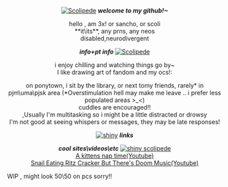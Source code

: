 
<p align=center> <a href="https://files.catbox.moe/gq7ox9.png"><img src="https://files.catbox.moe/i4fsmq.png" alt=" Scolipede"></a> <b> <i> welcome to my github!~ </i> </b></p> <p align=center>
hello , am 3x! or sancho, or scoli <br> **it\its**, any prns, any neos <br> disabled,neurodivergent <br> </p>
 </div>
 <p align=center> <b> <i> info+pt info </i> </b> <a href="https://files.catbox.moe/i4fsmq.png"><img src="https://files.catbox.moe/o9iuz2.png"alt="Scolipede"></a> </p>
<p align=center> i enjoy chilling and watching things go by~
 <br> I like drawing art of fandom and my ocs!:<br>
<p align=center> on ponytown, i sit by the library, or next tomy friends, rarely* in pjm\uma\pjsk area (*Overstimulation hell may make me leave .. i prefer less populated areas >_<)
 <br> cuddles are encouraged!!
 <br> ,Usually I'm multitasking so i might be a little distracted or drowsy 
 <br> I'm not good at seeing whispers or messages, they may be late responses!</p>

 <p align=center> <a href="https://files.catbox.moe/o9iuz2.png"><img src="https://files.catbox.moe/gq7ox9.png"alt=shiny scolipede></a> <b> <i> links </i></b>

 <p align=center> <b> <i> cool sites\videos\etc</i> </b> <a href="https://files.catbox.moe/t1apdw.png"><img src="https://files.catbox.moe/t1apdw.png"alt="shiny scolipede"></a> <br> <a href="https://youtu.be/Z1UWsBJ5HgU"> A kittens nap time(Youtube)</a> <br> <a href="https://youtu.be/UoYMK1olf4s"> Snail Eating Ritz Cracker But There's Doom Music(Youtube)</a>

 WIP , might look 50\50 on pcs sorry!!
